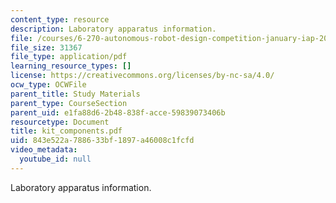 ```yaml
---
content_type: resource
description: Laboratory apparatus information.
file: /courses/6-270-autonomous-robot-design-competition-january-iap-2005/843e522a788633bf1897a46008c1fcfd_kit_components.pdf
file_size: 31367
file_type: application/pdf
learning_resource_types: []
license: https://creativecommons.org/licenses/by-nc-sa/4.0/
ocw_type: OCWFile
parent_title: Study Materials
parent_type: CourseSection
parent_uid: e1fa88d6-2b48-838f-acce-59839073406b
resourcetype: Document
title: kit_components.pdf
uid: 843e522a-7886-33bf-1897-a46008c1fcfd
video_metadata:
  youtube_id: null
---
```

Laboratory apparatus information.